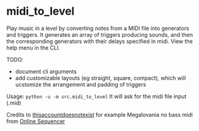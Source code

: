 # midi_to_level

Play music in a level by converting notes from a MIDI file into generators and triggers. It generates an array of triggers producing sounds, and then the corresponding generators with their delays specified in midi. View the help menu in the CLI.

TODO:

- document cli arguments
- add customizable layouts (eg straight, square, compact), which will ucstomize the arrangement and padding of triggers

Usage: `python -u -m src.midi_to_level`
It will ask for the midi file input (.mid)

Credits to [thisaccountdoesnotexist](https://onlinesequencer.net/members/48437) for example Megalovania no bass midi from [Online Sequencer](https://onlinesequencer.net/1760062)
